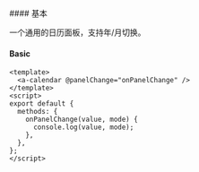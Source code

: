 <cn>
#### 基本 

一个通用的日历面板，支持年/月切换。
</cn>
<us>
#### Basic
</us>

```tpl
<template>
  <a-calendar @panelChange="onPanelChange" />
</template>
<script>
export default {
  methods: {
    onPanelChange(value, mode) {
      console.log(value, mode);
    },
  },
};
</script>
```